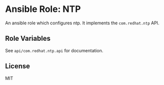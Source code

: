 
# Ansible Role: NTP

An ansible role which configures ntp. It implements the `com.redhat.ntp` API.

## Role Variables

See `api/com.redhat.ntp.api` for documentation.

## License

MIT
